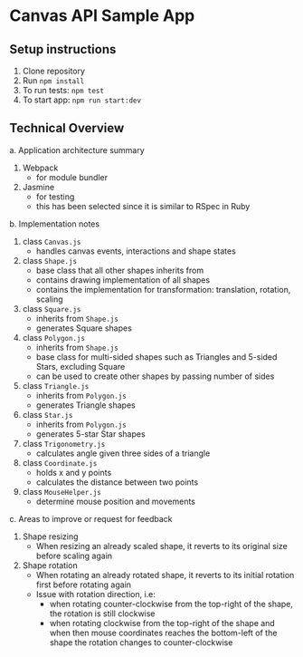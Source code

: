 # Canvas API Sample App

## Setup instructions
1. Clone repository
1. Run `npm install`
1. To run tests: `npm test`
1. To start app: `npm run start:dev`

## Technical Overview
a. Application architecture summary
   1. Webpack
      * for module bundler
   1. Jasmine
      * for testing
      * this has been selected since it is similar to RSpec in Ruby
      
b. Implementation notes
   1. class `Canvas.js`
      * handles canvas events, interactions and shape states
   1. class `Shape.js`
      * base class that all other shapes inherits from
      * contains drawing implementation of all shapes
      * contains the implementation for transformation: translation, rotation, scaling
   1. class `Square.js`
      * inherits from `Shape.js`
      * generates Square shapes
   1. class `Polygon.js`
      * inherits from `Shape.js`
      * base class for multi-sided shapes such as Triangles and 5-sided Stars, excluding Square
      * can be used to create other shapes by passing number of sides
   1. class `Triangle.js`
      * inherits from `Polygon.js`
      * generates Triangle shapes
   1. class `Star.js`
      * inherits from `Polygon.js`
      * generates 5-star Star shapes
   1. class `Trigonometry.js`
      * calculates angle given three sides of a triangle
   1. class `Coordinate.js`
      * holds x and y points
      * calculates the distance between two points
   1. class `MouseHelper.js`
      * determine mouse position and movements
      
c. Areas to improve or request for feedback
   1. Shape resizing
      * When resizing an already scaled shape, it reverts to its original size before scaling again
   1. Shape rotation
      * When rotating an already rotated shape, it reverts to its initial rotation first before rotating again
      * Issue with rotation direction, i.e:
        * when rotating counter-clockwise from the top-right of the shape, the rotation is still clockwise
        * when rotating clockwise from the top-right of the shape and when then mouse coordinates reaches the bottom-left of the shape
          the rotation changes to counter-clockwise
